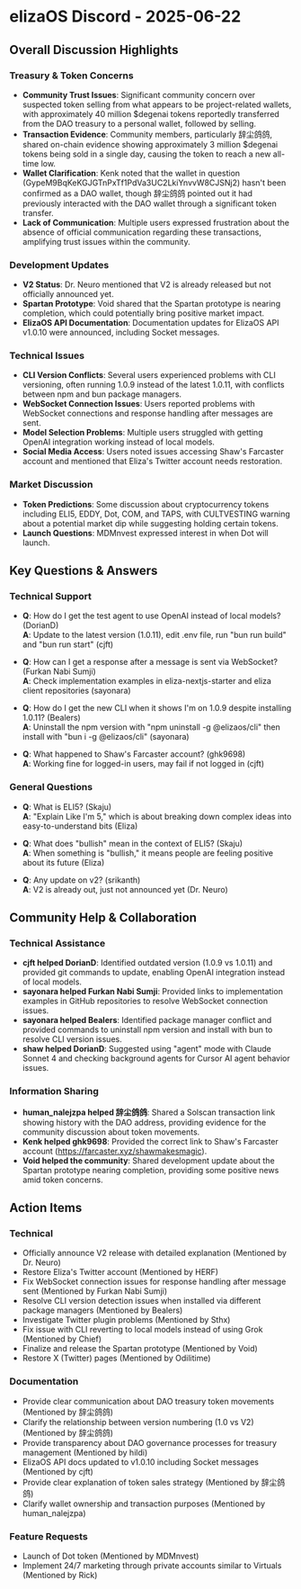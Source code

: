 # elizaOS Discord - 2025-06-22

## Overall Discussion Highlights

### Treasury & Token Concerns
- **Community Trust Issues**: Significant community concern over suspected token selling from what appears to be project-related wallets, with approximately 40 million $degenai tokens reportedly transferred from the DAO treasury to a personal wallet, followed by selling.
- **Transaction Evidence**: Community members, particularly 辞尘鸽鸽, shared on-chain evidence showing approximately 3 million $degenai tokens being sold in a single day, causing the token to reach a new all-time low.
- **Wallet Clarification**: Kenk noted that the wallet in question (GypeM9BqKeKGJGTnPxTf1PdVa3UC2LkiYnvvW8CJSNj2) hasn't been confirmed as a DAO wallet, though 辞尘鸽鸽 pointed out it had previously interacted with the DAO wallet through a significant token transfer.
- **Lack of Communication**: Multiple users expressed frustration about the absence of official communication regarding these transactions, amplifying trust issues within the community.

### Development Updates
- **V2 Status**: Dr. Neuro mentioned that V2 is already released but not officially announced yet.
- **Spartan Prototype**: Void shared that the Spartan prototype is nearing completion, which could potentially bring positive market impact.
- **ElizaOS API Documentation**: Documentation updates for ElizaOS API v1.0.10 were announced, including Socket messages.

### Technical Issues
- **CLI Version Conflicts**: Several users experienced problems with CLI versioning, often running 1.0.9 instead of the latest 1.0.11, with conflicts between npm and bun package managers.
- **WebSocket Connection Issues**: Users reported problems with WebSocket connections and response handling after messages are sent.
- **Model Selection Problems**: Multiple users struggled with getting OpenAI integration working instead of local models.
- **Social Media Access**: Users noted issues accessing Shaw's Farcaster account and mentioned that Eliza's Twitter account needs restoration.

### Market Discussion
- **Token Predictions**: Some discussion about cryptocurrency tokens including ELI5, EDDY, Dot, COM, and TAPS, with CULTVESTING warning about a potential market dip while suggesting holding certain tokens.
- **Launch Questions**: MDMnvest expressed interest in when Dot will launch.

## Key Questions & Answers

### Technical Support
- **Q**: How do I get the test agent to use OpenAI instead of local models? (DorianD)  
  **A**: Update to the latest version (1.0.11), edit .env file, run "bun run build" and "bun run start" (cjft)

- **Q**: How can I get a response after a message is sent via WebSocket? (Furkan Nabi Sumji)  
  **A**: Check implementation examples in eliza-nextjs-starter and eliza client repositories (sayonara)

- **Q**: How do I get the new CLI when it shows I'm on 1.0.9 despite installing 1.0.11? (Bealers)  
  **A**: Uninstall the npm version with "npm uninstall -g @elizaos/cli" then install with "bun i -g @elizaos/cli" (sayonara)

- **Q**: What happened to Shaw's Farcaster account? (ghk9698)  
  **A**: Working fine for logged-in users, may fail if not logged in (cjft)

### General Questions
- **Q**: What is ELI5? (Skaju)  
  **A**: "Explain Like I'm 5," which is about breaking down complex ideas into easy-to-understand bits (Eliza)

- **Q**: What does "bullish" mean in the context of ELI5? (Skaju)  
  **A**: When something is "bullish," it means people are feeling positive about its future (Eliza)

- **Q**: Any update on v2? (srikanth)  
  **A**: V2 is already out, just not announced yet (Dr. Neuro)

## Community Help & Collaboration

### Technical Assistance
- **cjft helped DorianD**: Identified outdated version (1.0.9 vs 1.0.11) and provided git commands to update, enabling OpenAI integration instead of local models.
- **sayonara helped Furkan Nabi Sumji**: Provided links to implementation examples in GitHub repositories to resolve WebSocket connection issues.
- **sayonara helped Bealers**: Identified package manager conflict and provided commands to uninstall npm version and install with bun to resolve CLI version issues.
- **shaw helped DorianD**: Suggested using "agent" mode with Claude Sonnet 4 and checking background agents for Cursor AI agent behavior issues.

### Information Sharing
- **human_nalejzpa helped 辞尘鸽鸽**: Shared a Solscan transaction link showing history with the DAO address, providing evidence for the community discussion about token movements.
- **Kenk helped ghk9698**: Provided the correct link to Shaw's Farcaster account (https://farcaster.xyz/shawmakesmagic).
- **Void helped the community**: Shared development update about the Spartan prototype nearing completion, providing some positive news amid token concerns.

## Action Items

### Technical
- Officially announce V2 release with detailed explanation (Mentioned by Dr. Neuro)
- Restore Eliza's Twitter account (Mentioned by HERF)
- Fix WebSocket connection issues for response handling after message sent (Mentioned by Furkan Nabi Sumji)
- Resolve CLI version detection issues when installed via different package managers (Mentioned by Bealers)
- Investigate Twitter plugin problems (Mentioned by Sthx)
- Fix issue with CLI reverting to local models instead of using Grok (Mentioned by Chief)
- Finalize and release the Spartan prototype (Mentioned by Void)
- Restore X (Twitter) pages (Mentioned by Odilitime)

### Documentation
- Provide clear communication about DAO treasury token movements (Mentioned by 辞尘鸽鸽)
- Clarify the relationship between version numbering (1.0 vs V2) (Mentioned by 辞尘鸽鸽)
- Provide transparency about DAO governance processes for treasury management (Mentioned by hildi)
- ElizaOS API docs updated to v1.0.10 including Socket messages (Mentioned by cjft)
- Provide clear explanation of token sales strategy (Mentioned by 辞尘鸽鸽)
- Clarify wallet ownership and transaction purposes (Mentioned by human_nalejzpa)

### Feature Requests
- Launch of Dot token (Mentioned by MDMnvest)
- Implement 24/7 marketing through private accounts similar to Virtuals (Mentioned by Rick)